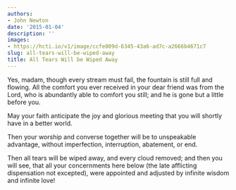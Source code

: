 ```yaml
---
authors:
- John Newton
date: '2015-01-04'
description: ''
images:
- https://hcti.io/v1/image/ccfe009d-6345-43a6-ad7c-a2666b4671c7
slug: all-tears-will-be-wiped-away
title: All Tears Will be Wiped Away
---
```


Yes, madam, though every stream must fail, the fountain is still full and flowing. All the comfort you ever received in your dear friend was from the Lord, who is abundantly able to comfort you still; and he is gone but a little before you.

May your faith anticipate the joy and glorious meeting that you will shortly have in a better world.

Then your worship and converse together will be to unspeakable advantage, without imperfection, interruption, abatement, or end.

Then all tears will be wiped away, and every cloud removed; and then you will see, that all your concernments here below (the late afflicting dispensation not excepted), were appointed and adjusted by infinite wisdom and infinite love!